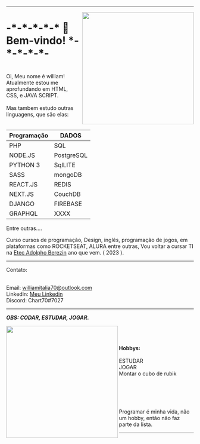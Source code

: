 <hr>
<img align="right" width="300em" height="300em" src="https://123marcas.com.br/wp-content/uploads/2016/11/rubik.gif"/>
<h1>-*-*-*-*-* 👋 Bem-vindo! *-*-*-*-*-</h1> 
<br>
Oi, Meu nome é william! 
<br>
Atualmente estou me aprofundando em HTML, CSS, e JAVA SCRIPT. 
<br>
<br>
Mas tambem estudo outras linguagens, que são elas: 
<br>
<br>

|Programação| DADOS        |
|-----------| -------------|
|PHP        | SQL          |
|NODE.JS    | PostgreSQL   |
|PYTHON 3   | SqlLITE      |
|SASS       | mongoDB      | 
|REACT.JS   | REDIS        |
|NEXT.JS    | CouchDB      |
|DJANGO     | FIREBASE     |     
|GRAPHQL    |  XXXX        |

Entre outras....

 Curso cursos de programação, Design, inglês, programação de jogos, em plataformas como ROCKETSEAT, ALURA entre outras, Vou voltar a cursar TI na [Etec Adolpho Berezin](http://eteab.com.br/cms/) ano que vem. ( 2023 ). 
<br>
<hr>
Contato:
<br>
<br>

Email: williamitalia70@outlook.com 
<br>
Linkedin: [Meu Linkedin](https://www.linkedin.com/in/william-itália-101113222/)
<br>
Discord: Chart70#7027 
<br>


<hr>

*__OBS: CODAR, ESTUDAR, JOGAR.__*

<img align="left" width="300em" height="300em" src="https://github.com/birobirobiro/birobirobiro/blob/master/animation_500_kv8i962g.gif?raw=true"/>
<br><br><br>
<strong>Hobbys:</strong> <br><br> ESTUDAR <br> JOGAR <br> Montar o cubo de rubik <br><br><br><br><br><br> Programar é minha vida, não um hobby, então não faz parte da lista.
<hr>
